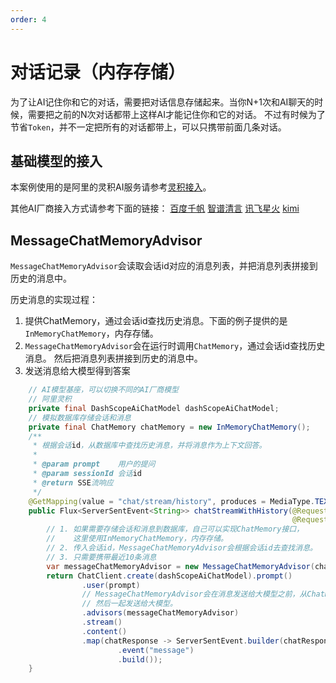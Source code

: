 ```yaml
---
order: 4
---
```

# 对话记录（内存存储）

为了让AI记住你和它的对话，需要把对话信息存储起来。当你N+1次和AI聊天的时候，需要把之前的N次对话都带上这样AI才能记住你和它的对话。
不过有时候为了节省`Token`，并不一定把所有的对话都带上，可以只携带前面几条对话。

## 基础模型的接入

本案例使用的是阿里的灵积AI服务请参考[灵积接入](../config/dash-scope.md)。

其他AI厂商接入方式请参考下面的链接：
[百度千帆](../config/qian-fan.md)
[智谱清言](../config/zhi-pu.md)
[讯飞星火](../config/spark.md)
[kimi](../config/kimi.md)

## MessageChatMemoryAdvisor

`MessageChatMemoryAdvisor`会读取会话id对应的消息列表，并把消息列表拼接到历史的消息中。

历史消息的实现过程：

1. 提供ChatMemory，通过会话id查找历史消息。下面的例子提供的是`InMemoryChatMemory`，内存存储。
2. `MessageChatMemoryAdvisor`会在运行时调用`ChatMemory`，通过会话id查找历史消息。
然后把消息列表拼接到历史的消息中。
3. 发送消息给大模型得到答案

```java
    // AI模型基座，可以切换不同的AI厂商模型
    // 阿里灵积
    private final DashScopeAiChatModel dashScopeAiChatModel;
    // 模拟数据库存储会话和消息
    private final ChatMemory chatMemory = new InMemoryChatMemory();
    /**
     * 根据会话id，从数据库中查找历史消息，并将消息作为上下文回答。
     *
     * @param prompt    用户的提问
     * @param sessionId 会话id
     * @return SSE流响应
     */
    @GetMapping(value = "chat/stream/history", produces = MediaType.TEXT_EVENT_STREAM_VALUE)
    public Flux<ServerSentEvent<String>> chatStreamWithHistory(@RequestParam String prompt,
                                                               @RequestParam String sessionId) {
        // 1. 如果需要存储会话和消息到数据库，自己可以实现ChatMemory接口，
        //    这里使用InMemoryChatMemory，内存存储。
        // 2. 传入会话id，MessageChatMemoryAdvisor会根据会话id去查找消息。
        // 3. 只需要携带最近10条消息
        var messageChatMemoryAdvisor = new MessageChatMemoryAdvisor(chatMemory, sessionId, 10);
        return ChatClient.create(dashScopeAiChatModel).prompt()
                .user(prompt)
                // MessageChatMemoryAdvisor会在消息发送给大模型之前，从ChatMemory中获取会话的历史消息，
                // 然后一起发送给大模型。
                .advisors(messageChatMemoryAdvisor)
                .stream()
                .content()
                .map(chatResponse -> ServerSentEvent.builder(chatResponse)
                        .event("message")
                        .build());
    }
```

